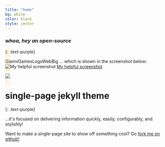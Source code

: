 ```yaml
---
title: "home"
bg: white
color: black
style: center
---
```


### *whoa, hey an open-source*
{: .text-purple}

GianniGamesLogoWebBig
... which is shown in the screenshot below:
![My helpful screenshot](/img/GianniGamesLogoWebBig.jpg)
[My helpful screenshot](/img/GianniGamesLogoWebBig.jpg)

<span class="fa-stack subtlecircle" style="font-size:100px; background:rgba(255,166,0,0.1)">
<img src="/img/GianniGamesLogoWebBig.jpg"/> 
</span>

# single-page jekyll theme
{: .text-purple}


…it's focused on delivering information quickly, easily, configurably, and stylishly!

Want to make a single-page site to show off something cool? Go [fork me on github!](https://github.com/t413/SinglePaged)

